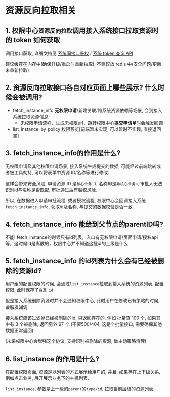 # 资源反向拉取相关

## 1. 权限中心`资源反向拉取`调用接入系统接口拉取资源时的 token 如何获取 

调用接口获取, 详细文档见  [系统间接口鉴权](../../../Reference/API/01-Overview/03-APIAuth.md) / [系统 token 查询 API](../../../Reference/API/02-Model/16-Token.md)

建议缓存在内存中(确保升级/重启时重新拉取), 不建议放 redis 中(安全问题/更新未重新拉取)

## 2. 资源反向拉取接口各自对应页面上哪些展示? 什么时候会被调用?

- fetch_instance_info **无权限申请**/新建关联/跨系统资源依赖等场景, 会到接入系统拉取资源信息;
    - 无权限申请流程，生成无权限url，跳转权限中心**提交申请单**时会触发回调
- list_instance_by_policy 权限预览[前端暂未实现, 可以暂时不实现, 直接返回空]

## 3. fetch_instance_info的作用是什么?

无权限申请及其他权限申请场景, 接入系统生成提交的数据, 可能经过前端跳转或者被工具劫持, 可以将表单中资源 ID/名称等进行修改.

这样会带来安全风险, 申请资源 ID 是`核心业务 1`, 名称却是`非核心业务a`, 审批人无法识别id与名称是否匹配, 审批通过后有越权风险.

所以, 在数据进入申请审批流程, 或者授权流程, 权限中心会回调接入系统`fetch_instance_info`, 获取id及名称, 与提交的数据校验是否一致

## 4. fetch_instance_info 能给到父节点的parentID吗?

不能! 
fetch_instance的时候只有id列表，入口有无权限申请/页面申请/授权api等，这时候id是离散的，权限中心并不知道这批id的上级是什么

## 5. fetch_instance_info 的id列表为什么会有已经被删除的资源id?

用户组的配置权限的时候, 会通过`list_instance`拉取到接入系统的资源列表, 配置权限, 此时保存了`资源 id`

但是接入系统删除资源时并不会通知权限中心, 此时用户在修改已有策略的时候, 会触发回调.

接入系统应该过滤掉已经被删除的id, 只返回存在的. 例如
批量查 100 个, 如果其中有 3 个被删除, 返回另外 97 个.(不要500/404, 这是个批量接口, 需要确保其他数据正常返回)

(未来权限中心会增强这个协议, 支持识别被删除的资源, 做主动策略清理)

## 6. list_instance 的作用是什么?

在配置权限页面, 资源是以列表的方式展示给用户的, 并且, 如果存在上下级关系, 例如点击业务, 展开展示业务下的主机列表.

`list_instance`, 参数是上一级的`parent`的`type/id`, 拉取当前层级的资源列表


